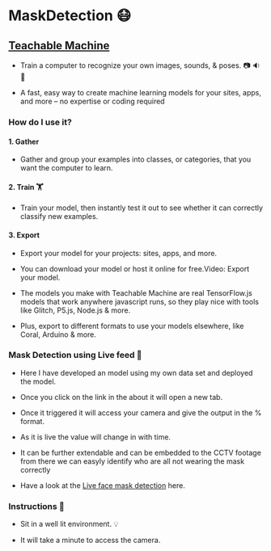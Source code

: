 # MaskDetection  😷

## [Teachable Machine](https://teachablemachine.withgoogle.com/)

 * Train a computer to recognize your own images, sounds, & poses. 📷 🔉 🧘

 * A fast, easy way to create machine learning models for your sites, apps, and more – no expertise or coding required

### How do I use it?

#### 1. Gather 

 * Gather and group your examples into classes, or categories, that you want the computer to learn.

#### 2. Train 🏋️

 * Train your model, then instantly test it out to see whether it can correctly classify new examples.

#### 3. Export

 * Export your model for your projects: sites, apps, and more.

 * You can download your model or host it online for free.Video: Export your model.
 
 * The models you make with Teachable Machine are real TensorFlow.js models that work anywhere javascript runs, so they play nice with tools like Glitch, P5.js, Node.js & more.
 
 * Plus, export to different formats to use your models elsewhere, like Coral, Arduino & more.

### Mask Detection using Live feed 🎥

  * Here I have developed an model using my own data set and deployed the model.
  
  * Once you click on the link in the about it will open a new tab.
  
  * Once it triggered it will access your camera and give the output in the % format. 
  
  * As it is live the value will change in with time. 
  
  * It can be further extendable and can be embedded to the CCTV footage from there we can easyly identify who are all not wearing the mask correctly
  
  * Have a look at the [Live face mask detection](https://albusdracosam.github.io/MaskDetection.github.io/) here.

### Instructions 📓

 * Sit in a well lit environment. 💡

 * It will take a minute to access the camera.
